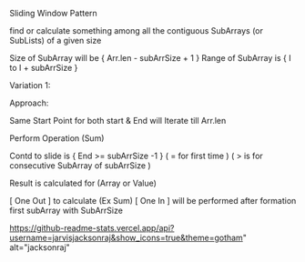 Sliding Window Pattern


find or calculate something among all the contiguous SubArrays (or SubLists) of a given size

Size of SubArray will be { Arr.len - subArrSize + 1 }
Range of SubArray is { I to I + subArrSize }

Variation 1:

Approach:

Same Start Point for both start & End will Iterate till Arr.len

Perform Operation (Sum)

Contd to slide is { End >=  subArrSize -1 }
( = for first time )
( > is for consecutive SubArray of subArrSize )

Result is calculated for (Array or Value)

[ One Out ] to calculate (Ex Sum)
[ One In  ] will be performed after formation first subArray with SubArrSize


https://github-readme-stats.vercel.app/api?username=jarvisjacksonraj&show_icons=true&theme=gotham" alt="jacksonraj"
